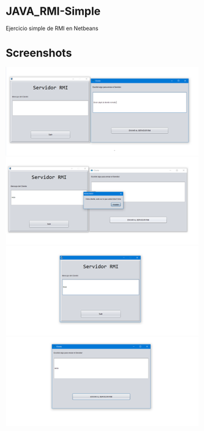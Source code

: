 # JAVA_RMI-Simple
Ejercicio simple de RMI en Netbeans

# Screenshots
![Alt text](/capturas/cap1.png)
![Alt text](/capturas/cap2.png)
![Alt text](/capturas/cap3.png)
![Alt text](/capturas/cap4.png)